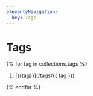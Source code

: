 ```yaml
---
eleventyNavigation:
  key: Tags
---
```


# Tags

{% for tag in collections.tags %}

1. [{{tag}}](/tags/{{ tag }})

{% endfor %}
